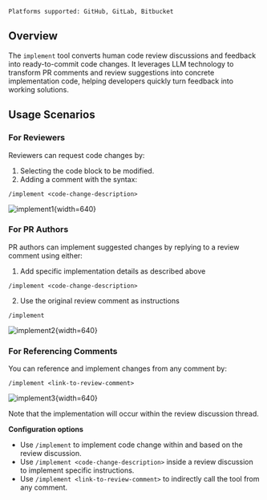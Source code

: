 `Platforms supported: GitHub, GitLab, Bitbucket`

## Overview

The `implement` tool converts human code review discussions and feedback into ready-to-commit code changes.
It leverages LLM technology to transform PR comments and review suggestions into concrete implementation code, helping developers quickly turn feedback into working solutions.

## Usage Scenarios


### For Reviewers

Reviewers can request code changes by:

1. Selecting the code block to be modified.
2. Adding a comment with the syntax:
```
/implement <code-change-description>
```

![implement1](https://khulnasoft/images/pr_insight/implement1.png){width=640}


### For PR Authors

PR authors can implement suggested changes by replying to a review comment using either: <br>
1. Add specific implementation details as described above
```
/implement <code-change-description>
```
2. Use the original review comment as instructions
```
/implement
```

![implement2](https://khulnasoft/images/pr_insight/implement2.png){width=640}

### For Referencing Comments

You can reference and implement changes from any comment by:
```
/implement <link-to-review-comment>
```

![implement3](https://khulnasoft/images/pr_insight/implement3.png){width=640}

Note that the implementation will occur within the review discussion thread.


**Configuration options**

- Use `/implement` to implement code change within and based on the review discussion.
- Use `/implement <code-change-description>` inside a review discussion to implement specific instructions.
- Use `/implement <link-to-review-comment>` to indirectly call the tool from any comment.
